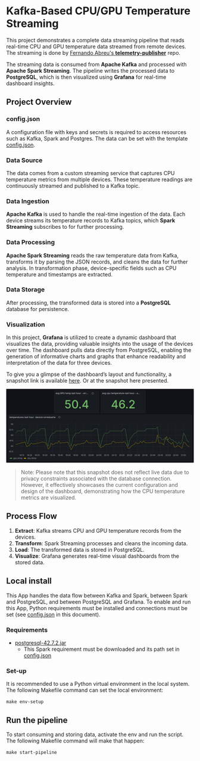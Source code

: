 # Kafka-Based CPU/GPU Temperature Streaming

This project demonstrates a complete data streaming pipeline that reads real-time CPU and GPU temperature data streamed from remote devices.
The streaming is done by [Fernando Abreu's **telemetry-publisher**](https://github.com/nandoabreu/telemetry-publisher) repo.

The streaming data is consumed from **Apache Kafka** and processed with **Apache Spark Streaming**.
The pipeline writes the processed data to **PostgreSQL**, which is then visualized using **Grafana**
for real-time dashboard insights.

## Project Overview

### config.json

A configuration file with keys and secrets is required to access resources such as Kafka, Spark and Postgres.
The data can be set with the template [config.json](py_code/config.json).

### Data Source

The data comes from a custom streaming service that captures CPU temperature metrics from multiple devices.
These temperature readings are continuously streamed and published to a Kafka topic.

### Data Ingestion

**Apache Kafka** is used to handle the real-time ingestion of the data.
Each device streams its temperature records to Kafka topics, which **Spark Streaming** subscribes to for further processing.

### Data Processing

**Apache Spark Streaming** reads the raw temperature data from Kafka, transforms it by parsing the JSON records,
and cleans the data for further analysis. In transformation phase, device-specific fields such as CPU temperature and timestamps are extracted.

### Data Storage

After processing, the transformed data is stored into a **PostgreSQL** database for persistence.

### Visualization

In this project, **Grafana** is utilized to create a dynamic dashboard that visualizes the data, providing valuable insights into the
usage of the devices over time. The dashboard pulls data directly from PostgreSQL, enabling the generation of informative charts and graphs that
enhance readability and interpretation of the data for three devices.

To give you a glimpse of the dashboard’s layout and functionality, a snapshot link is
available [here](https://snapshots.raintank.io/dashboard/snapshot/kMfGdNWghBjyHv8xq0afocYXklkrFjbt?orgId=0&refresh=1m).
Or at the snapshot here presented.

![dashboard snapshot](docs/snapshot.png)

> Note: Please note that this snapshot does not reflect live data due to privacy constraints associated with the database connection.
> However, it effectively showcases the current configuration and design of the dashboard,
> demonstrating how the CPU temperature metrics are visualized.

## Process Flow

1. **Extract**: Kafka streams CPU and GPU temperature records from the devices.
2. **Transform**: Spark Streaming processes and cleans the incoming data.
3. **Load**: The transformed data is stored in PostgreSQL.
4. **Visualize**: Grafana generates real-time visual dashboards from the stored data.

## Local install

This App handles the data flow between Kafka and Spark, between Spark and PostgreSQL,
and between PostgreSQL and Grafana. To enable and run this App, Python requirements must be installed
and connections must be set (see [config.json](#configjson) in this document).

### Requirements

- [postgresql-42.7.2.jar](https://jdbc.postgresql.org/download/postgresql-42.7.2.jar)
  - This Spark requirement must be downloaded and its path set in [config.json](config.json)

### Set-up

It is recommended to use a Python virtual environment in the local system. The following
Makefile command can set the local environment:

```shell
make env-setup
```

## Run the pipeline

To start consuming and storing data, activate the env and run the script.
The following Makefile command will make that happen:

```shell
make start-pipeline
```
